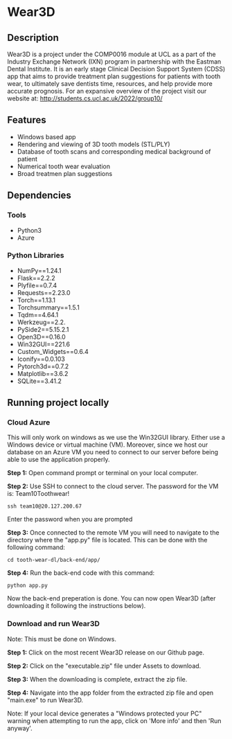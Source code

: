 # Wear3D
## Description

Wear3D is a project under the COMP0016 module at UCL as a part of the Industry Exchange Network (IXN) program in partnership with the Eastman Dental Institute. It is an early stage Clinical Decision Support System (CDSS) app that aims to provide treatment plan suggestions for patients with tooth wear, to ultimately save dentists time, resources, and help provide more accurate prognosis. For an expansive overview of the project visit our website at: http://students.cs.ucl.ac.uk/2022/group10/

## Features

* Windows based app
* Rendering and viewing of 3D tooth models (STL/PLY)
* Database of tooth scans and corresponding medical background of patient
* Numerical tooth wear evaluation
* Broad treatmen plan suggestions

## Dependencies

### Tools
* Python3
* Azure


### Python Libraries
* NumPy==1.24.1
* Flask==2.2.2
* Plyfile==0.7.4
* Requests==2.23.0
* Torch==1.13.1
* Torchsummary==1.5.1
* Tqdm==4.64.1
* Werkzeug==2.2.
* PySide2==5.15.2.1
* Open3D==0.16.0
* Win32GUI==221.6
* Custom_Widgets==0.6.4
* Iconify==0.0.103
* Pytorch3d==0.7.2
* Matplotlib==3.6.2
* SQLite==3.41.2

## Running project locally

### Cloud Azure
This will only work on windows as we use the Win32GUI library. Either use a Windows device or virtual machine (VM). Moreover, since we host our database on an Azure VM you need to connect to our server before being able to use the application properly.

**Step 1:** Open command prompt or terminal on your local computer. <br />

**Step 2:** Use SSH to connect to the cloud server. The password for the VM is: Team10Toothwear!<br />

    ssh team10@20.127.200.67
  Enter the password when you are prompted<br />
  
**Step 3:** Once connected to the remote VM you will need to navigate to the directory where the "app.py" file is located. This can be done with the following command:<br />

    cd tooth-wear-dl/back-end/app/
    
**Step 4:** Run the back-end code with this command:<br />

    python app.py
  
Now the back-end preperation is done. You can now open Wear3D (after downloading it following the instructions below).
 
### Download and run Wear3D
Note: This must be done on Windows.<br />

   **Step 1:** Click on the most recent Wear3D release on our Github page.<br />

   **Step 2:** Click on the "executable.zip" file under Assets to download.<br />

   **Step 3:** When the downloading is complete, extract the zip file.<br />

   **Step 4:** Navigate into the app folder from the extracted zip file and open "main.exe" to run Wear3D.<br />

Note: If your local device generates a "Windows protected your PC" warning when attempting to run the app, click on 'More info' and then 'Run anyway'.
